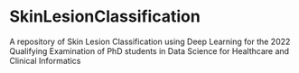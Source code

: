 # SkinLesionClassification
A repository of Skin Lesion Classification using Deep Learning for the 2022 Qualifying Examination of PhD students in Data Science for Healthcare and Clinical Informatics
